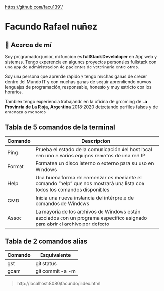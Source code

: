 https://github.com/facu1391/


# Facundo Rafael nuñez

## 🚀 Acerca de mí

Soy programador junior, mi funcion es **fullStack Develoloper** en App web y sistemas. Tengo experencia en algunos proyectos personales fullstack con una app de administracion de pacientes de veterinaria entre otros.

Soy una persona que aprende rápido y tengo muchas ganas de crecer dentro del Mundo IT y con muchas ganas de seguir aprendiendo nuevos lenguajes de programación, responsable, honesto y muy estricto con los horarios.

También tengo experiencia trabajando en la oficina de grooming de **La Provincia de La Rioja, Argentina** 2018-2020 detectando perfiles falsos y de amenaza a menores

## Tabla de 5 comandos de la terminal

| Comando | Descripcion |
| ------ | ------ |
| Ping | Prueba el estado de la comunicación del host local con uno o varios equipos remotos de una red IP | 
| Format | Formatea un disco interno o externo para su uso en Windows | 
|Help | Una buena forma de comenzar es mediante el comando “help” que nos mostrará una lista con todos los comandos disponibles | 
| CMD |  Inicia una nueva instancia del intérprete de comandos de Windows | 
| Assoc | La mayoría de los archivos de Windows están asociados con un programa específico asignado para abrir el archivo por defecto | 

## Tabla de 2 comandos alias
| Comando | Esquivalente |
| ------ | ------ |
| gst | git status | 
| gcam | git commit -a -m | 

> http://localhost:8080/facundo/index.html